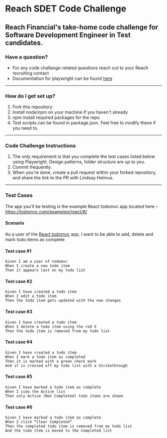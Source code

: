 # Reach SDET Code Challenge

## Reach Financial's take-home code challenge for Software Development Engineer in Test candidates.

### Have a question?

* For any code challange-related questions reach out to your Reach recruiting contact
* Documentation for playwright can be found [here](https://playwright.dev/docs/intro)

---
### How do I get set up?

1.  Fork this repository
2.  Install node/npm on your machine if you haven't already
3.  npm install required packages for the repo 
4.  Test scripts can be found in package.json. Feel free to modify these if you need to.
---
### Code Challenge Instructions

1. The only requirement is that you complete the test cases listed below using Playwright. Design patterns, folder structure are up to you.
2. Commit frequently.
3. When you're done, create a pull request within your forked repository, and share the link to the PR with Lindsay Helmus.
---
### Test Cases

The app you’ll be testing is the example React todomvc app located here – https://todomvc.com/examples/react/#/ 

#### Scenario
As a user of the [React todomvc](https://todomvc.com/examples/react/#/) app, I want to be able to add, delete and mark todo items as complete

#### Test case #1 

`Given I am a user of todomvc`\
`When I create a new todo item`\
`Then it appears last on my todo list`
 
#### Test case #2

`Given I have created a todo item`\
`When I edit a todo item`\
`Then the todo item gets updated with the new changes` 

#### Test case #3

`Given I have created a todo item`\
`When I delete a todo item using the red X`\
`Then the todo item is removed from my todo list`
 
#### Test case #4

`Given I have created a todo item`\
`When I mark a todo item as completed`\
`Then it is marked with a green check mark`\
`And it is crossed off my todo list with a Strikethrough` 

#### Test case #5

`Given I have marked a todo item as complete`\
`When I view the Active list`\
`Then only Active (Not Completed) todo items are shown`
 
#### Test case #6

`Given I have marked a todo item as complete`\
`When I click “Clear Completed”`\
`Then the completed todo item is removed from my todo list`\
`And the todo item is moved to the Completed list` 
